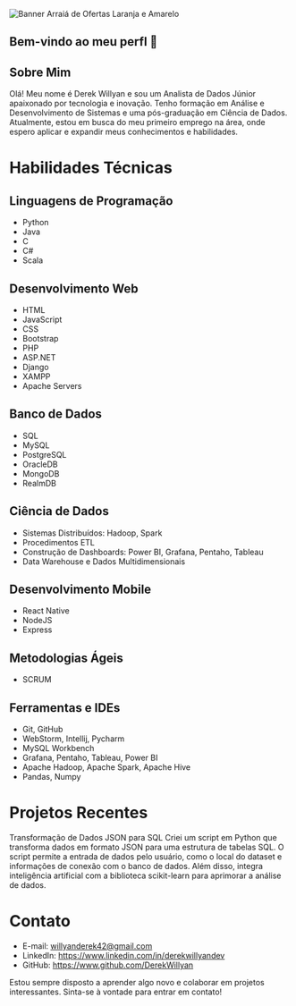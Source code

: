 ![Banner Arraiá de Ofertas Laranja e Amarelo](https://github.com/user-attachments/assets/b539ed4c-7f03-4a83-9175-fa4b31489e41)

## Bem-vindo ao meu perfl 👋
## Sobre Mim
Olá! Meu nome é Derek Willyan e sou um Analista de Dados Júnior apaixonado por tecnologia e inovação. Tenho formação em Análise e Desenvolvimento de Sistemas e uma pós-graduação em Ciência de Dados. Atualmente, estou em busca do meu primeiro emprego na área, onde espero aplicar e expandir meus conhecimentos e habilidades.

# Habilidades Técnicas
## Linguagens de Programação
- Python
- Java
- C
- C#
- Scala
## Desenvolvimento Web
- HTML
- JavaScript
- CSS
- Bootstrap
- PHP
- ASP.NET
- Django
- XAMPP
- Apache Servers
## Banco de Dados
- SQL
- MySQL
- PostgreSQL
- OracleDB
- MongoDB
- RealmDB
## Ciência de Dados
- Sistemas Distribuídos: Hadoop, Spark
- Procedimentos ETL
- Construção de Dashboards: Power BI, Grafana, Pentaho, Tableau
- Data Warehouse e Dados Multidimensionais
## Desenvolvimento Mobile
- React Native
- NodeJS
- Express
## Metodologias Ágeis
- SCRUM
## Ferramentas e IDEs
- Git, GitHub
- WebStorm, Intellij, Pycharm
- MySQL Workbench
- Grafana, Pentaho, Tableau, Power BI
- Apache Hadoop, Apache Spark, Apache Hive
- Pandas, Numpy

# Projetos Recentes
Transformação de Dados JSON para SQL
Criei um script em Python que transforma dados em formato JSON para uma estrutura de tabelas SQL. O script permite a entrada de dados pelo usuário, como o local do dataset e informações de conexão com o banco de dados. Além disso, integra inteligência artificial com a biblioteca scikit-learn para aprimorar a análise de dados.

# Contato
- E-mail: willyanderek42@gmail.com
- LinkedIn: https://www.linkedin.com/in/derekwillyandev
- GitHub: https://www.github.com/DerekWillyan

Estou sempre disposto a aprender algo novo e colaborar em projetos interessantes. Sinta-se à vontade para entrar em contato!

<!--
**DerekWillyan/DerekWillyan** is a ✨ _special_ ✨ repository because its `README.md` (this file) appears on your GitHub profile.

Here are some ideas to get you started:

- 🔭 I’m currently working on ...
- 🌱 I’m currently learning ...
- 👯 I’m looking to collaborate on ...
- 🤔 I’m looking for help with ...
- 💬 Ask me about ...
- 📫 How to reach me: ...
- 😄 Pronouns: ...
- ⚡ Fun fact: ...
-->
